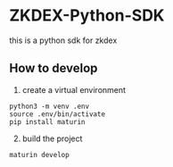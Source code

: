# ZKDEX-Python-SDK
this is a python sdk for zkdex

## How to develop
1. create a virtual environment
```shell
python3 -m venv .env
source .env/bin/activate
pip install maturin
```
2. build the project
```shell
maturin develop
```